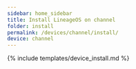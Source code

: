 ```yaml
---
sidebar: home_sidebar
title: Install LineageOS on channel
folder: install
permalink: /devices/channel/install/
device: channel
---
```

{% include templates/device_install.md %}
